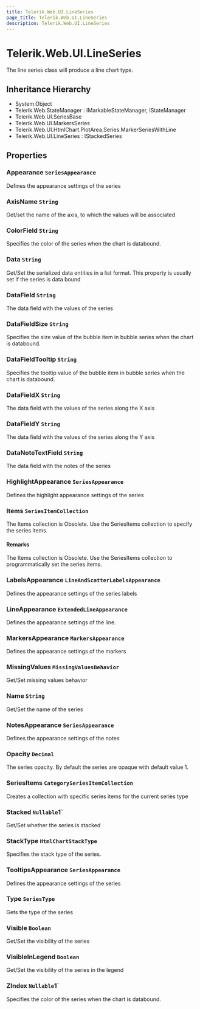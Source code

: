 ```yaml
---
title: Telerik.Web.UI.LineSeries
page_title: Telerik.Web.UI.LineSeries
description: Telerik.Web.UI.LineSeries
---
```


# Telerik.Web.UI.LineSeries

The line series class will produce a line chart type.

## Inheritance Hierarchy

* System.Object
* Telerik.Web.StateManager : IMarkableStateManager, IStateManager
* Telerik.Web.UI.SeriesBase
* Telerik.Web.UI.MarkersSeries
* Telerik.Web.UI.HtmlChart.PlotArea.Series.MarkerSeriesWithLine
* Telerik.Web.UI.LineSeries : IStackedSeries

## Properties

###  Appearance `SeriesAppearance`

Defines the appearance settings of the series

###  AxisName `String`

Get/set the name of the axis, to which the values will be associated

###  ColorField `String`

Specifies the color of the series when the chart is databound.

###  Data `String`

Get/Set the serialized data entities in a list format. This property is usually set if the series is data bound

###  DataField `String`

The data field with the values of the series

###  DataFieldSize `String`

Specifies the size value of the bubble item in bubble series when the chart is databound.

###  DataFieldTooltip `String`

Specifies the tooltip value of the bubble item in bubble series when the chart is databound.

###  DataFieldX `String`

The data field with the values of the series along the X axis

###  DataFieldY `String`

The data field with the values of the series along the Y axis

###  DataNoteTextField `String`

The data field with the notes of the series

###  HighlightAppearance `SeriesAppearance`

Defines the highlight appearance settings of the series

###  Items `SeriesItemCollection`

The Items collection is Obsolete. Use the SeriesItems collection to specify the series items.

#### Remarks
The Items collection is Obsolete. Use the SeriesItems collection to programmatically set the series items.

###  LabelsAppearance `LineAndScatterLabelsAppearance`

Defines the appearance settings of the series labels

###  LineAppearance `ExtendedLineAppearance`

Defines the appearance settings of the line.

###  MarkersAppearance `MarkersAppearance`

Defines the appearance settings of the markers

###  MissingValues `MissingValuesBehavior`

Get/Set missing values behavior

###  Name `String`

Get/Set the name of the series

###  NotesAppearance `SeriesAppearance`

Defines the appearance settings of the notes

###  Opacity `Decimal`

The series opacity. By default the series are opaque with default value 1.

###  SeriesItems `CategorySeriesItemCollection`

Creates a collection with specific series items for the current series type

###  Stacked `Nullable`1`

Get/Set whether the series is stacked

###  StackType `HtmlChartStackType`

Specifies the stack type of the series.

###  TooltipsAppearance `SeriesAppearance`

Defines the appearance settings of the series

###  Type `SeriesType`

Gets the type of the series

###  Visible `Boolean`

Get/Set the visibility of the series

###  VisibleInLegend `Boolean`

Get/Set the visibility of the series in the legend

###  ZIndex `Nullable`1`

Specifies the color of the series when the chart is databound.

